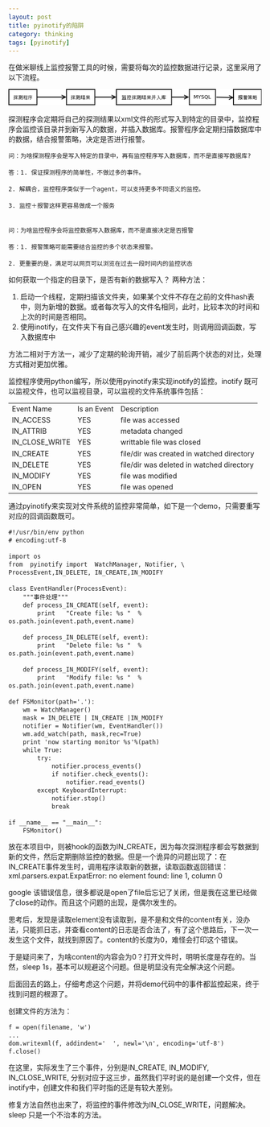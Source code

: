 ```yaml
---
layout: post
title: pyinotify的陷阱
category: thinking
tags: [pyinotify]
---
```


在做米聊线上监控报警工具的时候，需要将每次的监控数据进行记录，这里采用了以下流程。

![米聊在线服务预警图](/assets/images/2012-11-16-miliao.png)

探测程序会定期将自己的探测结果以xml文件的形式写入到特定的目录中，监控程序会监控该目录并到新写入的数据，并插入数据库。报警程序会定期扫描数据库中的数据，结合报警策略，决定是否进行报警。

	问：为啥探测程序会是写入特定的目录中，再有监控程序写入数据库，而不是直接写数据库?

	答：1. 保证探测程序的简单性，不做过多的事件。

	2. 解耦合，监控程序类似于一个agent，可以支持更多不同语义的监控。

	3. 监控＋报警这样更容易做成一个服务
	
	
	问：为啥监控程序会将监控数据写入数据库，而不是直接决定是否报警

	答：1. 报警策略可能需要结合监控的多个状态来报警。

	2. 更重要的是，满足可以网页可以浏览在过去一段时间内的监控状态

如何获取一个指定的目录下，是否有新的数据写入？
两种方法：

1. 启动一个线程，定期扫描该文件夹，如果某个文件不存在之前的文件hash表中，则为新增的数据。或者每次写入的文件名相同，此时，比较本次的时间和上次的时间是否相同。
2. 使用inotify，在文件夹下有自己感兴趣的event发生时，则调用回调函数，写入数据库中

方法二相对于方法一，减少了定期的轮询开销，减少了前后两个状态的对比，处理方式相对更加优雅。

监控程序使用python编写，所以使用pyinotify来实现inotify的监控。inotify 既可以监视文件，也可以监视目录，可以监视的文件系统事件包括：

<table>
	<tr>
		<td>Event Name</td><td>Is an Event</td><td> Description</td>
	</tr>
	<tr>
		<td>IN_ACCESS</td><td>YES</td><td>file was accessed</td>
	</tr>
	<tr>
		<td>IN_ATTRIB</td><td>YES</td><td>metadata changed</td>
	</tr>
	<tr>
		<td>IN_CLOSE_WRITE</td><td>YES</td><td>writtable file was closed</td>
	</tr>
	<tr>
		<td>IN_CREATE</td><td>YES</td><td>file/dir was created in watched directory</td>
	</tr>
	<tr>
		<td>IN_DELETE</td><td>YES</td><td>file/dir was deleted in watched directory</td>
	</tr>
	<tr>
		<td>IN_MODIFY</td><td>YES</td><td>file was modified</td>
	</tr>
	<tr>
		<td>IN_OPEN</td><td>YES</td><td>file was opened</td>
	</tr>	
</table>

通过pyinotify来实现对文件系统的监控非常简单，如下是一个demo，只需要重写对应的回调函数既可。

	#!/usr/bin/env python
	# encoding:utf-8
 
	import os
	from  pyinotify import  WatchManager, Notifier, \
	ProcessEvent,IN_DELETE, IN_CREATE,IN_MODIFY
 
	class EventHandler(ProcessEvent):
	    """事件处理"""
	    def process_IN_CREATE(self, event):
	        print   "Create file: %s "  %   os.path.join(event.path,event.name)
	 
	    def process_IN_DELETE(self, event):
	        print   "Delete file: %s "  %   os.path.join(event.path,event.name)
	 
	    def process_IN_MODIFY(self, event):
	        print   "Modify file: %s "  %   os.path.join(event.path,event.name)
	 
	def FSMonitor(path='.'):
	    wm = WatchManager() 
	    mask = IN_DELETE | IN_CREATE |IN_MODIFY
	    notifier = Notifier(wm, EventHandler())
	    wm.add_watch(path, mask,rec=True)
	    print 'now starting monitor %s'%(path)
	    while True:
	        try:
	            notifier.process_events()
	            if notifier.check_events():
	                notifier.read_events()
	        except KeyboardInterrupt:
	            notifier.stop()
	            break
	 
	if __name__ == "__main__":
	    FSMonitor()

放在本项目中，则被hook的函数为IN_CREATE，因为每次探测程序都会写数据到新的文件，然后定期删除监控的数据。但是一个诡异的问题出现了：在IN_CREATE事件发生时，调用程序读取新的数据，读取函数返回错误：
	xml.parsers.expat.ExpatError: no element found: line 1, column 0

google 该错误信息，很多都说是open了file后忘记了关闭，但是我在这里已经做了close的动作。而且这个问题的出现，是偶尔发生的。

思考后，发现是读取element没有读取到，是不是和文件的content有关，没办法，只能抓日志，并查看content的日志是否合法了，有了这个思路后，下一次一发生这个文件，就找到原因了。content的长度为0，难怪会打印这个错误。

于是疑问来了，为啥content的内容会为0？打开文件时，明明长度是存在的。当然，sleep 1s，基本可以规避这个问题。但是明显没有完全解决这个问题。

后面回去的路上，仔细考虑这个问题，并将demo代码中的事件都监控起来，终于找到问题的根源了。

创建文件的方法为：

	f = open(filename, 'w')
	...
	dom.writexml(f, addindent='  ', newl='\n', encoding='utf-8')
	f.close()

在这里，实际发生了三个事件，分别是IN_CREATE, IN_MODIFY, IN_CLOSE_WRITE, 分别对应于这三步，虽然我们平时说的是创建一个文件，但在inotify中，创建文件和我们平时指的还是有较大差别。

修复方法自然也出来了，将监控的事件修改为IN_CLOSE_WRITE，问题解决。sleep 只是一个不治本的方法。
